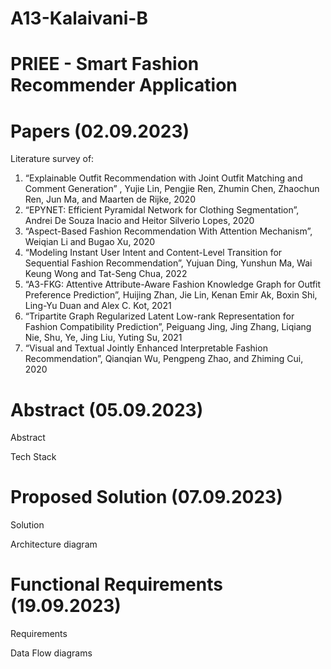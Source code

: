 # A13-Kalaivani-B

# PRIEE - Smart Fashion Recommender Application

# Papers (02.09.2023)
Literature survey of: 
1) “Explainable Outfit Recommendation with Joint Outfit Matching and Comment Generation” , Yujie Lin, Pengjie Ren, Zhumin Chen, Zhaochun Ren, Jun Ma, and Maarten de Rijke, 2020
2) “EPYNET: Efficient Pyramidal Network for Clothing Segmentation”, Andrei De Souza Inacio and Heitor Silverio Lopes, 2020
3) “Aspect-Based Fashion Recommendation With Attention Mechanism”, Weiqian Li and Bugao Xu, 2020
4) “Modeling Instant User Intent and Content-Level Transition for Sequential Fashion Recommendation”, Yujuan Ding, Yunshun Ma, Wai Keung Wong and Tat-Seng Chua, 2022
5) “A3-FKG: Attentive Attribute-Aware Fashion Knowledge Graph for Outfit Preference Prediction”, Huijing Zhan, Jie Lin, Kenan Emir Ak, Boxin Shi, Ling-Yu Duan and Alex C. Kot, 2021
6) “Tripartite Graph Regularized Latent Low-rank Representation for Fashion Compatibility Prediction”, Peiguang Jing, Jing Zhang, Liqiang Nie, Shu, Ye, Jing Liu, Yuting Su, 2021
7) “Visual and Textual Jointly Enhanced Interpretable Fashion Recommendation”, Qianqian Wu, Pengpeng Zhao, and Zhiming Cui, 2020

# Abstract (05.09.2023) 
Abstract 

Tech Stack

# Proposed Solution (07.09.2023)
Solution

Architecture diagram

# Functional Requirements (19.09.2023)
Requirements

Data Flow diagrams
